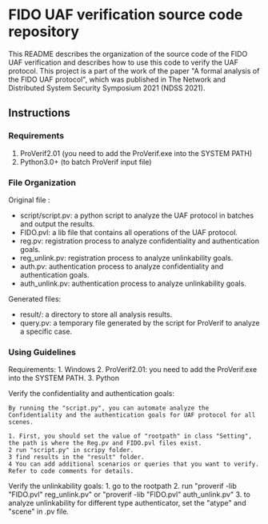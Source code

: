 # FIDO UAF verification source code repository
This README describes the organization of the source code of the FIDO UAF verification and describes how to use this code to verify the UAF protocol.
This project is a part of the work of the paper "A formal analysis of the FIDO UAF protocol", which was published in The Network and Distributed System Security Symposium 2021 (NDSS 2021).

## Instructions

### Requirements

1. ProVerif2.01 (you need to add the ProVerif.exe into the SYSTEM PATH)
2. Python3.0+ (to batch ProVerif input file)

### File Organization

Original file :

- script/script.pv: a python script to analyze the UAF protocol in batches and output the results.
- FIDO.pvl: a lib file that contains all operations of the UAF protocol.
- reg.pv: registration process to analyze confidentiality and authentication goals.
- reg_unlink.pv: registration process to analyze unlinkability goals.
- auth.pv: authentication process to analyze confidentiality and authentication goals.
- auth_unlink.pv: authentication process to analyze unlinkability goals.

Generated files:

- result/: a directory to store all analysis results.
- query.pv: a temporary file generated by the script for ProVerif to analyze a specific case.

### Using Guidelines

Requirements:
	1. Windows
	2. ProVerif2.01: you need to add the ProVerif.exe into the SYSTEM PATH.
	3. Python


Verify the confidentiality and authentication goals:

	By running the "script.py", you can automate analyze the Confidentiality and the authentication goals for UAF protocol for all scenes.

	1. First, you should set the value of "rootpath" in class "Setting", the path is where the Reg.pv and FIDO.pvl files exist.
	2 run "script.py" in scripy folder.
	3 find results in the "result" folder.
	4 You can add additional scenarios or queries that you want to verify. Refer to code comments for details.
	
	
	
Verify the unlinkability goals:
	1. go to the rootpath
	2. run "proverif -lib "FIDO.pvl" reg_unlink.pv" or "proverif -lib "FIDO.pvl" auth_unlink.pv"
	3. to analyze unlinkability for different type authenticator, set the "atype" and "scene" in .pv file.

	